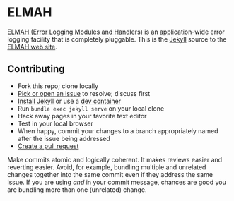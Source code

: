# ELMAH

[ELMAH (Error Logging Modules and Handlers)][elmah] is an application-wide
error logging facility that is completely pluggable. This is the
[Jekyll][jekyll] source to the [ELMAH web site][www].


## Contributing

- Fork this repo; clone locally
- [Pick or open an issue][issues] to resolve; discuss first
- [Install Jekyll][jkinst] or use a [dev container]
- Run `bundle exec jekyll serve` on your local clone
- Hack away pages in your favorite text editor
- Test in your local browser
- When happy, commit your changes to a branch appropriately named after the
  issue being addressed
- [Create a pull request][pr]

Make commits atomic and logically coherent. It makes reviews easier and
reverting easier. Avoid, for example, bundling multiple and unrelated
changes together into the same commit even if they address the same issue.
If you are using *and* in your commit message, chances are good you are
bundling more than one (unrelated) change.


  [elmah]: https://code.google.com/p/elmah/
  [www]: https://elmah.github.io/
  [issues]: https://github.com/elmah/www/issues
  [pr]: https://github.com/elmah/www/compare/
  [jekyll]: http://jekyllrb.com/
  [jkinst]: http://jekyllrb.com/docs/installation/
  [PortableJekyll]: https://github.com/madhur/PortableJekyll
  [dev container]: .devcontainer/devcontainer.json
